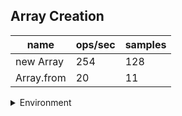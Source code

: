 ## Array Creation

|name|ops/sec|samples|
|-|-|-|
|new Array|254|128|
|Array.from|20|11|


<details>
<summary>Environment</summary>

* __Machine:__ linux x64 | 4 vCPUs | 7.6GB Mem
* __Run:__ Fri Oct 11 2024 18:05:37 GMT+0000 (Coordinated Universal Time)
* __Node:__ `v18.20.4`
</details>

<!--
{"environment":{"platform":"linux","arch":"x64","cpus":4,"totalMemory":7.597888946533203},"benchmarks":[{"name":"new Array","opsSec":254.3800538882681,"samples":128},{"name":"Array.from","opsSec":20.836585142902198,"samples":11}]}-->
